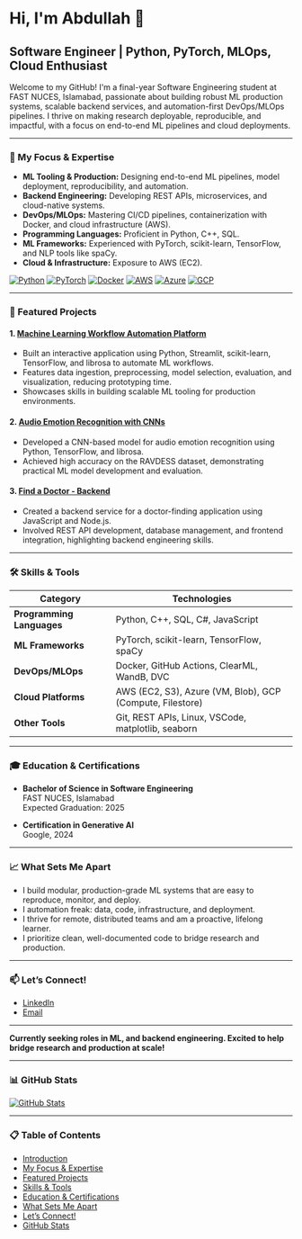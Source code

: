 # Hi, I'm Abdullah 👋

## Software Engineer | Python, PyTorch, MLOps, Cloud Enthusiast

Welcome to my GitHub! I'm a final-year Software Engineering student at FAST NUCES, Islamabad, passionate about building robust ML production systems, scalable backend services, and automation-first DevOps/MLOps pipelines. I thrive on making research deployable, reproducible, and impactful, with a focus on end-to-end ML pipelines and cloud deployments.

---

### 🌟 My Focus & Expertise

- **ML Tooling & Production:** Designing end-to-end ML pipelines, model deployment, reproducibility, and automation.
- **Backend Engineering:** Developing REST APIs, microservices, and cloud-native systems.
- **DevOps/MLOps:** Mastering CI/CD pipelines, containerization with Docker, and cloud infrastructure (AWS).
- **Programming Languages:** Proficient in Python, C++, SQL.
- **ML Frameworks:** Experienced with PyTorch, scikit-learn, TensorFlow, and NLP tools like spaCy.
- **Cloud & Infrastructure:** Exposure to AWS (EC2).

[![Python](https://img.shields.io/badge/Python-3776AB?style=for-the-badge&logo=python&logoColor=white)](https://www.python.org/)
[![PyTorch](https://img.shields.io/badge/PyTorch-%23EE4C2C.svg?style=for-the-badge&logo=PyTorch&logoColor=white)](https://pytorch.org/)
[![Docker](https://img.shields.io/badge/Docker-2CA5E0?style=for-the-badge&logo=docker&logoColor=white)](https://www.docker.com/)
[![AWS](https://img.shields.io/badge/AWS-%23FF9900.svg?style=for-the-badge&logo=amazon-aws&logoColor=white)](https://aws.amazon.com/)
[![Azure](https://img.shields.io/badge/Azure-0078D4?style=for-the-badge&logo=microsoftazure&logoColor=white)](https://azure.microsoft.com/)
[![GCP](https://img.shields.io/badge/Google%20Cloud%20Platform-4285F4?style=for-the-badge&logo=google-cloud&logoColor=white)](https://cloud.google.com/)


---

### 🚀 Featured Projects

#### 1. [Machine Learning Workflow Automation Platform](https://github.com/Abdullah9213/ml-workflow-automation)
- Built an interactive application using Python, Streamlit, scikit-learn, TensorFlow, and librosa to automate ML workflows.
- Features data ingestion, preprocessing, model selection, evaluation, and visualization, reducing prototyping time.
- Showcases skills in building scalable ML tooling for production environments.

#### 2. [Audio Emotion Recognition with CNNs](https://github.com/Abdullah9213/audio-emotion-recognition)
- Developed a CNN-based model for audio emotion recognition using Python, TensorFlow, and librosa.
- Achieved high accuracy on the RAVDESS dataset, demonstrating practical ML model development and evaluation.

#### 3. [Find a Doctor - Backend](https://github.com/Abdullah9213/findadoctor-backend)
- Created a backend service for a doctor-finding application using JavaScript and Node.js.
- Involved REST API development, database management, and frontend integration, highlighting backend engineering skills.

---

### 🛠️ Skills & Tools

| **Category**          | **Technologies**                                      |
|-----------------------|------------------------------------------------------|
| **Programming Languages** | Python, C++, SQL, C#, JavaScript                   |
| **ML Frameworks**     | PyTorch, scikit-learn, TensorFlow, spaCy           |
| **DevOps/MLOps**      | Docker, GitHub Actions, ClearML, WandB, DVC        |
| **Cloud Platforms**   | AWS (EC2, S3), Azure (VM, Blob), GCP (Compute, Filestore) |
| **Other Tools**       | Git, REST APIs, Linux, VSCode, matplotlib, seaborn |

---

### 🎓 Education & Certifications

- **Bachelor of Science in Software Engineering**  
  FAST NUCES, Islamabad  
  Expected Graduation: 2025

- **Certification in Generative AI**  
  Google, 2024

---

### 📈 What Sets Me Apart

- I build modular, production-grade ML systems that are easy to reproduce, monitor, and deploy.
- I automation freak: data, code, infrastructure, and deployment.
- I thrive for remote, distributed teams and am a proactive, lifelong learner.
- I prioritize clean, well-documented code to bridge research and production.

---

### 📫 Let’s Connect!

- [LinkedIn](https://linkedin.com/in/Abdullah9213)
- [Email](mailto:abdullah.gheffer@gmail.com)

---

**Currently seeking roles in ML, and backend engineering. Excited to help bridge research and production at scale!**

---

### 📊 GitHub Stats

[![GitHub Stats](https://github-readme-stats.vercel.app/api?username=Abdullah9213&show_icons=true)](https://github.com/anuraghazra/github-readme-stats)

---

### 📋 Table of Contents

- [Introduction](#hi-im-abdullah-)
- [My Focus & Expertise](#-my-focus--expertise)
- [Featured Projects](#-featured-projects)
- [Skills & Tools](#-skills--tools)
- [Education & Certifications](#-education--certifications)
- [What Sets Me Apart](#-what-sets-me-apart)
- [Let’s Connect!](#-lets-connect)
- [GitHub Stats](#-github-stats)

